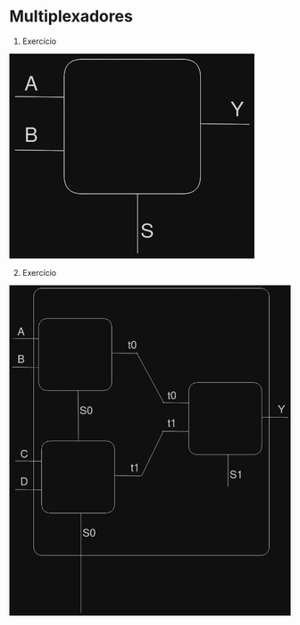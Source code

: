 # Multiplexadores

1. Exercício

![Multiplexador 2 em 1](./OAC1.png)

2. Exercício

![Multiplexador 4 em 1](./OAC0.png)
